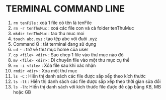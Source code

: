 # TERMINAL COMMAND LINE

1. `rm tenFile` : xoá 1 file có tên là tenFile
2. `rm -r tenThuMuc` : xoá các file con và cả folder tenThuMuc
3. `mkdir tenThuMuc` : tao thu muc moi
4. `touch abc.xyz` : tao tệp abc với đuôi .xyz
5. Command Q : tắt terminal đang sử dụng
6. `cd ~` : trở về thư mục home của user
7. `cp <file> <dir>` : Sao chep 1 file vào thư mục nào đó
8. `mv <file> <dir>` : Di chuyển file vào một thư mục cụ thể
9. `rm -i <file>` : Xóa file sau khi xác nhận
10. `rmdir <dir>` : Xóa một thư mục
11. `ls -C` : Hiển thị danh sách các file được sắp xếp theo kích thước
12. `ls -lt` : Hiển thị danh sách các file được sắp xếp theo thời gian sửa đổi
13. `ls -lh`: Hiển thị danh sách với kích thước file được đề cập bằng KB, MB hoặc GB
  

